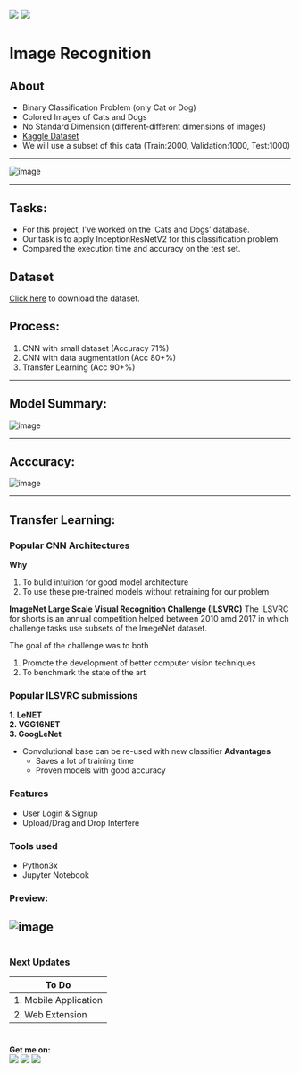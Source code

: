 ![](https://img.shields.io/badge/python-3.x-blue?logo=python&logoColor=yellow&labelColor=black)
![](https://img.shields.io/badge/License-MIT-green?labelColor=black)
-----------------------------------------------------------------------------------------------------------------------
# Image Recognition 

## About

* Binary Classification Problem (only Cat or Dog)
* Colored Images of Cats and Dogs
* No Standard Dimension (different-different dimensions of images)
* [Kaggle Dataset](https://www.kaggle.com/c/dogs-vs-cats/data)
* We will use a subset of this data
  (Train:2000, Validation:1000, Test:1000)
-------------------------------------
![image](https://github.com/Pramod2021-24IT/DL-Projects/assets/95674009/1346dad1-53de-4092-ae42-baffefeca899)

-----------------------------------------------------------------
## Tasks:
- For this project, I've worked on the ‘Cats and Dogs’ database.
- Our task is to apply InceptionResNetV2 for this classification problem.
- Compared the execution time and accuracy on the test set.

## Dataset 

[Click here](https://www.kaggle.com/c/dogs-vs-cats/data) to download the dataset.


## Process:
1. CNN with small dataset (Accuracy 71%)
2. CNN with data augmentation (Acc 80+%)
3. Transfer Learning (Acc 90+%)

---------------------------------------------------
## Model Summary:

![image](https://github.com/Pramod2021-24IT/DL-Projects/assets/95674009/efa7b595-5a88-4f3d-874e-33283605d145)

---------------------------------------------------------
## Acccuracy:


![image](https://github.com/Pramod2021-24IT/DL-Projects/assets/95674009/484f0f81-6e71-413e-9c8f-03d02a4d1ee8)

-------------------------------------------------

## Transfer Learning:
 
### Popular CNN Architectures
**Why**
1. To bulid intuition for good model architecture
2. To use these pre-trained models without retraining for our problem

**ImageNet Large Scale Visual Recognition Challenge (ILSVRC)**
The ILSVRC for shorts is an annual competition helped between 2010 amd 2017 in which challenge tasks use subsets of the ImegeNet dataset.

The goal of the challenge was to both
1. Promote the development of better computer vision techniques
2. To benchmark the state of the art


### Popular ILSVRC submissions


**1. LeNET** <br>
**2. VGG16NET** <br>
**3. GoogLeNet** <br>

- Convolutional base can be re-used with new classifier
  **Advantages**
  * Saves a lot of training time
  * Proven models with good accuracy

### Features

- User Login & Signup
- Upload/Drag and Drop Interfere 

       
### Tools used
- Python3x
- Jupyter Notebook


### Preview:

![image](https://github.com/Pramod2021-24IT/DL-Projects/assets/95674009/7d97ec73-f15c-4cae-a3b9-c42595517127)
--------------------------------------------------------------------------------------------

#

### Next Updates 

| To Do                     |
|---------------------------|
| 1. Mobile Application     |
| 2. Web Extension          |

#

**Get me on:** <br>
[![](https://img.shields.io/badge/LinkedIn-pramodmaurya9621-blue?logo=Linkedin&logoColor=blue&labelColor=black)](https://www.linkedin.com/in/pramodmaurya9621/)
[![](https://img.shields.io/badge/Gmail-pramod.maurya12321%40gmail.com-red?logo=Gmail&logoColor=Red&labelColor=black)](mailto:pramod.maurya12321@gmail.com)
[![](https://img.shields.io/badge/Telegram-PramodMaurya9621-blue?logo=Telegram&labelColor=black)](https://t.me/PramodMaurya9621) <br>
